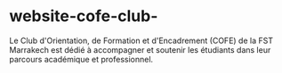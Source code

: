 # website-cofe-club-
Le Club d'Orientation, de Formation et d'Encadrement (COFE) de la FST Marrakech est dédié à accompagner et soutenir les étudiants dans leur parcours académique et professionnel.
